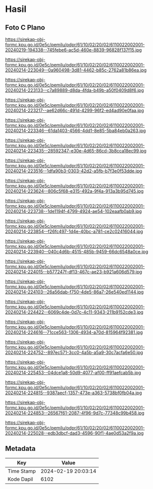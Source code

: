 # Hasil

## Foto C Plano

https://sirekap-obj-formc.kpu.go.id/0e5c/pemilu/pdpr/61/10/02/20/02/6110022002001-20240219-194338--745febe6-ac5d-460e-8839-96828f137f15.jpg

https://sirekap-obj-formc.kpu.go.id/0e5c/pemilu/pdpr/61/10/02/20/02/6110022002001-20240214-223049--0a960498-3d81-4462-b85c-2762a81b86ea.jpg

https://sirekap-obj-formc.kpu.go.id/0e5c/pemilu/pdpr/61/10/02/20/02/6110022002001-20240214-223133--c7a89889-d8da-4fda-b49b-a50f0409d8f6.jpg

https://sirekap-obj-formc.kpu.go.id/0e5c/pemilu/pdpr/61/10/02/20/02/6110022002001-20240214-223217--ae62d66c-491d-4299-96f2-ed4ad90e0faa.jpg

https://sirekap-obj-formc.kpu.go.id/0e5c/pemilu/pdpr/61/10/02/20/02/6110022002001-20240214-223346--61da1403-4566-4dd1-8e85-5ba84eb0a263.jpg

https://sirekap-obj-formc.kpu.go.id/0e5c/pemilu/pdpr/61/10/02/20/02/6110022002001-20240214-223435--28592347-e30e-4d65-86cd-3b8cca18ec99.jpg

https://sirekap-obj-formc.kpu.go.id/0e5c/pemilu/pdpr/61/10/02/20/02/6110022002001-20240214-223516--1dfa90b3-0303-42d2-a5fb-b7f3e0f53dde.jpg

https://sirekap-obj-formc.kpu.go.id/0e5c/pemilu/pdpr/61/10/02/20/02/6110022002001-20240214-223624--806c5f68-e315-492a-9f4a-913a3b95d745.jpg

https://sirekap-obj-formc.kpu.go.id/0e5c/pemilu/pdpr/61/10/02/20/02/6110022002001-20240214-223738--1de1194f-4799-4924-ae54-102eaafb0ab9.jpg

https://sirekap-obj-formc.kpu.go.id/0e5c/pemilu/pdpr/61/10/02/20/02/6110022002001-20240214-223854--f26fc497-1d4e-40bc-a781-ce2c02416044.jpg

https://sirekap-obj-formc.kpu.go.id/0e5c/pemilu/pdpr/61/10/02/20/02/6110022002001-20240214-223940--040c4d6b-4515-485b-9459-66dc6548a0ce.jpg

https://sirekap-obj-formc.kpu.go.id/0e5c/pemilu/pdpr/61/10/02/20/02/6110022002001-20240214-224015--b577247f-df13-467c-ae23-b921a606d579.jpg

https://sirekap-obj-formc.kpu.go.id/0e5c/pemilu/pdpr/61/10/02/20/02/6110022002001-20240214-224103--26a56dab-f750-4de5-86a7-26e540ed1144.jpg

https://sirekap-obj-formc.kpu.go.id/0e5c/pemilu/pdpr/61/10/02/20/02/6110022002001-20240214-224422--6069c4de-0d7c-4c11-9343-211b9152cde3.jpg

https://sirekap-obj-formc.kpu.go.id/0e5c/pemilu/pdpr/61/10/02/20/02/6110022002001-20240214-224616--71cce563-1306-4934-a70d-815964f92381.jpg

https://sirekap-obj-formc.kpu.go.id/0e5c/pemilu/pdpr/61/10/02/20/02/6110022002001-20240214-224752--897ec571-3cc0-4a5b-a5a9-30c7acfa6e50.jpg

https://sirekap-obj-formc.kpu.go.id/0e5c/pemilu/pdpr/61/10/02/20/02/6110022002001-20240214-225453--04dce1a8-50d9-4077-af00-ff91aefcab5b.jpg

https://sirekap-obj-formc.kpu.go.id/0e5c/pemilu/pdpr/61/10/02/20/02/6110022002001-20240214-224815--9387aecf-1357-473e-a363-5738bf0fb04a.jpg

https://sirekap-obj-formc.kpu.go.id/0e5c/pemilu/pdpr/61/10/02/20/02/6110022002001-20240214-224853--26567f61-2087-4f96-9d7c-77348c99b458.jpg

https://sirekap-obj-formc.kpu.go.id/0e5c/pemilu/pdpr/61/10/02/20/02/6110022002001-20240214-225028--edb3dbcf-dad3-4596-90f1-4ae0d53a2f9a.jpg


## Metadata

| Key        | Value               |
| ---------- | ------------------- |
| Time Stamp | 2024-02-19 20:03:14 |
| Kode Dapil | 6102                |



